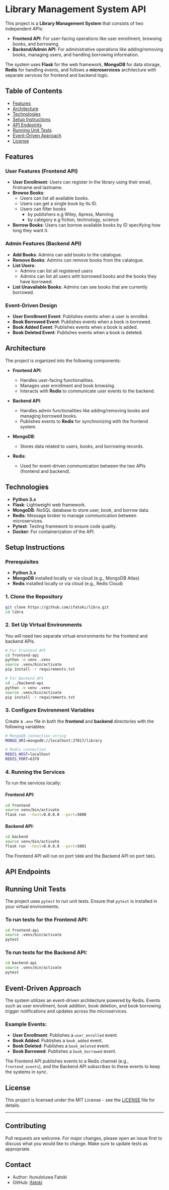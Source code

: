
# Library Management System API

This project is a **Library Management System** that consists of two independent APIs:
- **Frontend API**: For user-facing operations like user enrollment, browsing books, and borrowing.
- **Backend/Admin API**: For administrative operations like adding/removing books, managing users, and handling borrowing information.

The system uses **Flask** for the web framework, **MongoDB** for data storage, **Redis** for handling events, and follows a **microservices** architecture with separate services for frontend and backend logic.

## Table of Contents

- [Features](#features)
- [Architecture](#architecture)
- [Technologies](#technologies)
- [Setup Instructions](#setup-instructions)
- [API Endpoints](#api-endpoints)
- [Running Unit Tests](#running-unit-tests)
- [Event-Driven Approach](#event-driven-approach)
- [License](#license)

## Features

### User Features (Frontend API)
- **User Enrollment**: Users can register in the library using their email, firstname and lastname.
- **Browse Books**: 
  * Users can list all available books.
  * Users can get a single book by its ID.
  * Users can filter books 
    * by publishers e.g Wiley, Apress, Manning 
    * by category e.g fiction, technology, science
- **Borrow Books**: Users can borrow available books by ID specifying how long they want it.

### Admin Features (Backend API)
- **Add Books**: Admins can add books to the catalogue.
- **Remove Books**: Admins can remove books from the catalogue.
- **List Users**: 
  * Admins can list all registered users 
  * Admins can list all users with borrowed books and the books they have borrowed.
- **List Unavailable Books**: Admins can see books that are currently borrowed.

### Event-Driven Design
- **User Enrollment Event**: Publishes events when a user is enrolled.
- **Book Borrowed Event**: Publishes events when a book is borrowed.
- **Book Added Event**: Publishes events when a book is added.
- **Book Deleted Event**: Publishes events when a book is deleted.

## Architecture

The project is organized into the following components:

- **Frontend API**:
  - Handles user-facing functionalities.
  - Manages user enrollment and book browsing.
  - Interacts with **Redis** to communicate user events to the backend.
  
- **Backend API**:
  - Handles admin functionalities like adding/removing books and managing borrowed books.
  - Publishes events to **Redis** for synchronizing with the frontend system.

- **MongoDB**:
  - Stores data related to users, books, and borrowing records.

- **Redis**:
  - Used for event-driven communication between the two APIs (frontend and backend).

## Technologies

- **Python 3.x**
- **Flask**: Lightweight web framework.
- **MongoDB**: NoSQL database to store user, book, and borrow data.
- **Redis**: Message broker to manage communication between microservices.
- **Pytest**: Testing framework to ensure code quality.
- **Docker**: For containerization of the API.

## Setup Instructions

### Prerequisites

- **Python 3.x**
- **MongoDB** installed locally or via cloud (e.g., MongoDB Atlas)
- **Redis** installed locally or via cloud (e.g., Redis Cloud)

### 1. Clone the Repository

```bash
git clone https://github.com/ifatoki/libra.git
cd libra
```

### 2. Set Up Virtual Environments

You will need two separate virtual environments for the frontend and backend APIs.

```bash
# For Frontend API
cd frontend-api
python -m venv .venv
source .venv/bin/activate
pip install -r requirements.txt

# For Backend API
cd ../backend-api
python -m venv .venv
source .venv/bin/activate
pip install -r requirements.txt
```

### 3. Configure Environment Variables

Create a `.env` file in both the **frontend** and **backend** directories with the following variables:

```bash
# MongoDB connection string
MONGO_URI=mongodb://localhost:27017/library

# Redis connection
REDIS_HOST=localhost
REDIS_PORT=6379
```

### 4. Running the Services

To run the services locally:

#### Frontend API:

```bash
cd frontend
source venv/bin/activate
flask run --host=0.0.0.0 --port=5000
```

#### Backend API:

```bash
cd backend
source venv/bin/activate
flask run --host=0.0.0.0 --port=5001
```

The Frontend API will run on port `5000` and the Backend API on port `5001`.

## API Endpoints

## Running Unit Tests

The project uses `pytest` to run unit tests. Ensure that `pytest` is installed in your virtual environments.

### To run tests for the Frontend API:

```bash
cd frontend-api
source .venv/bin/activate
pytest
```

### To run tests for the Backend API:

```bash
cd backend-api
source .venv/bin/activate
pytest
```

## Event-Driven Approach

The system utilizes an event-driven architecture powered by Redis. Events such as user enrollment, book addition, book deletion, and book borrowing trigger notifications and updates across the microservices.

### Example Events:
- **User Enrollment**: Publishes a `user_enrolled` event.
- **Book Added**: Publishes a `book_added` event.
- **Book Deleted**: Publishes a `book_deleted` event.
- **Book Borrowed**: Publishes a `book_borrowed` event.

The Frontend API publishes events to a Redis channel (e.g., `frontend_events`), and the Backend API subscribes to these events to keep the systems in sync.

## License

This project is licensed under the MIT License - see the [LICENSE](LICENSE) file for details.

---

## Contributing

Pull requests are welcome. For major changes, please open an issue first to discuss what you would like to change. Make sure to update tests as appropriate.

## Contact

- Author: Itunuloluwa Fatoki
- GitHub: [ifatoki](https://github.com/ifatoki)
